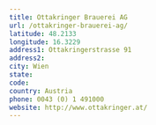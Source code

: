 ```yaml
---
title: Ottakringer Brauerei AG
url: /ottakringer-brauerei-ag/
latitude: 48.2133
longitude: 16.3229
address1: Ottakringerstrasse 91
address2: 
city: Wien
state: 
code: 
country: Austria
phone: 0043 (0) 1 491000
website: http://www.ottakringer.at/
---
```


